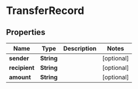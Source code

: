 
# TransferRecord

## Properties
Name | Type | Description | Notes
------------ | ------------- | ------------- | -------------
**sender** | **String** |  |  [optional]
**recipient** | **String** |  |  [optional]
**amount** | **String** |  |  [optional]



